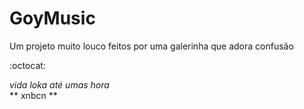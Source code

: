 GoyMusic
========

Um projeto muito louco feitos por uma galerinha que adora confusão

:octocat:

*vida loka até umas hora*  
**  xnbcn **

